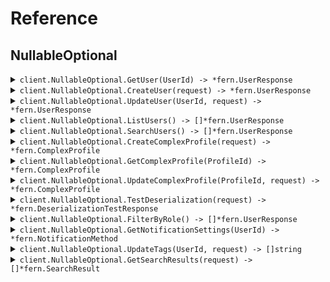 # Reference
## NullableOptional
<details><summary><code>client.NullableOptional.GetUser(UserId) -> *fern.UserResponse</code></summary>
<dl>
<dd>

#### 📝 Description

<dl>
<dd>

<dl>
<dd>

Get a user by ID
</dd>
</dl>
</dd>
</dl>

#### 🔌 Usage

<dl>
<dd>

<dl>
<dd>

```go
client.NullableOptional.GetUser(
        context.TODO(),
        "userId",
    )
}
```
</dd>
</dl>
</dd>
</dl>

#### ⚙️ Parameters

<dl>
<dd>

<dl>
<dd>

**userId:** `string` 
    
</dd>
</dl>
</dd>
</dl>


</dd>
</dl>
</details>

<details><summary><code>client.NullableOptional.CreateUser(request) -> *fern.UserResponse</code></summary>
<dl>
<dd>

#### 📝 Description

<dl>
<dd>

<dl>
<dd>

Create a new user
</dd>
</dl>
</dd>
</dl>

#### 🔌 Usage

<dl>
<dd>

<dl>
<dd>

```go
request := &fern.CreateUserRequest{
        Username: "username",
        Email: fern.String(
            "email",
        ),
        Phone: fern.String(
            "phone",
        ),
        Address: &fern.Address{
            Street: "street",
            City: fern.String(
                "city",
            ),
            State: fern.String(
                "state",
            ),
            ZipCode: "zipCode",
            Country: fern.String(
                "country",
            ),
            BuildingId: fern.String(
                "buildingId",
            ),
            TenantId: fern.String(
                "tenantId",
            ),
        },
    }
client.NullableOptional.CreateUser(
        context.TODO(),
        request,
    )
}
```
</dd>
</dl>
</dd>
</dl>

#### ⚙️ Parameters

<dl>
<dd>

<dl>
<dd>

**request:** `*fern.CreateUserRequest` 
    
</dd>
</dl>
</dd>
</dl>


</dd>
</dl>
</details>

<details><summary><code>client.NullableOptional.UpdateUser(UserId, request) -> *fern.UserResponse</code></summary>
<dl>
<dd>

#### 📝 Description

<dl>
<dd>

<dl>
<dd>

Update a user (partial update)
</dd>
</dl>
</dd>
</dl>

#### 🔌 Usage

<dl>
<dd>

<dl>
<dd>

```go
request := &fern.UpdateUserRequest{
        Username: fern.String(
            "username",
        ),
        Email: fern.String(
            "email",
        ),
        Phone: fern.String(
            "phone",
        ),
        Address: &fern.Address{
            Street: "street",
            City: fern.String(
                "city",
            ),
            State: fern.String(
                "state",
            ),
            ZipCode: "zipCode",
            Country: fern.String(
                "country",
            ),
            BuildingId: fern.String(
                "buildingId",
            ),
            TenantId: fern.String(
                "tenantId",
            ),
        },
    }
client.NullableOptional.UpdateUser(
        context.TODO(),
        "userId",
        request,
    )
}
```
</dd>
</dl>
</dd>
</dl>

#### ⚙️ Parameters

<dl>
<dd>

<dl>
<dd>

**userId:** `string` 
    
</dd>
</dl>

<dl>
<dd>

**request:** `*fern.UpdateUserRequest` 
    
</dd>
</dl>
</dd>
</dl>


</dd>
</dl>
</details>

<details><summary><code>client.NullableOptional.ListUsers() -> []*fern.UserResponse</code></summary>
<dl>
<dd>

#### 📝 Description

<dl>
<dd>

<dl>
<dd>

List all users
</dd>
</dl>
</dd>
</dl>

#### 🔌 Usage

<dl>
<dd>

<dl>
<dd>

```go
request := &fern.ListUsersRequest{
        Limit: fern.Int(
            1,
        ),
        Offset: fern.Int(
            1,
        ),
        IncludeDeleted: fern.Bool(
            true,
        ),
        SortBy: fern.String(
            "sortBy",
        ),
    }
client.NullableOptional.ListUsers(
        context.TODO(),
        request,
    )
}
```
</dd>
</dl>
</dd>
</dl>

#### ⚙️ Parameters

<dl>
<dd>

<dl>
<dd>

**limit:** `*int` 
    
</dd>
</dl>

<dl>
<dd>

**offset:** `*int` 
    
</dd>
</dl>

<dl>
<dd>

**includeDeleted:** `*bool` 
    
</dd>
</dl>

<dl>
<dd>

**sortBy:** `*string` 
    
</dd>
</dl>
</dd>
</dl>


</dd>
</dl>
</details>

<details><summary><code>client.NullableOptional.SearchUsers() -> []*fern.UserResponse</code></summary>
<dl>
<dd>

#### 📝 Description

<dl>
<dd>

<dl>
<dd>

Search users
</dd>
</dl>
</dd>
</dl>

#### 🔌 Usage

<dl>
<dd>

<dl>
<dd>

```go
request := &fern.SearchUsersRequest{
        Query: "query",
        Department: fern.String(
            "department",
        ),
        Role: fern.String(
            "role",
        ),
        IsActive: fern.Bool(
            true,
        ),
    }
client.NullableOptional.SearchUsers(
        context.TODO(),
        request,
    )
}
```
</dd>
</dl>
</dd>
</dl>

#### ⚙️ Parameters

<dl>
<dd>

<dl>
<dd>

**query:** `string` 
    
</dd>
</dl>

<dl>
<dd>

**department:** `*string` 
    
</dd>
</dl>

<dl>
<dd>

**role:** `*string` 
    
</dd>
</dl>

<dl>
<dd>

**isActive:** `*bool` 
    
</dd>
</dl>
</dd>
</dl>


</dd>
</dl>
</details>

<details><summary><code>client.NullableOptional.CreateComplexProfile(request) -> *fern.ComplexProfile</code></summary>
<dl>
<dd>

#### 📝 Description

<dl>
<dd>

<dl>
<dd>

Create a complex profile to test nullable enums and unions
</dd>
</dl>
</dd>
</dl>

#### 🔌 Usage

<dl>
<dd>

<dl>
<dd>

```go
request := &fern.ComplexProfile{
        Id: "id",
        NullableRole: fern.UserRoleAdmin.Ptr(),
        OptionalRole: fern.UserRoleAdmin.Ptr(),
        OptionalNullableRole: fern.UserRoleAdmin.Ptr(),
        NullableStatus: fern.UserStatusActive.Ptr(),
        OptionalStatus: fern.UserStatusActive.Ptr(),
        OptionalNullableStatus: fern.UserStatusActive.Ptr(),
        NullableNotification: &fern.NotificationMethod{
            Email: &fern.EmailNotification{
                EmailAddress: "emailAddress",
                Subject: "subject",
                HtmlContent: fern.String(
                    "htmlContent",
                ),
            },
        },
        OptionalNotification: &fern.NotificationMethod{
            Email: &fern.EmailNotification{
                EmailAddress: "emailAddress",
                Subject: "subject",
                HtmlContent: fern.String(
                    "htmlContent",
                ),
            },
        },
        OptionalNullableNotification: &fern.NotificationMethod{
            Email: &fern.EmailNotification{
                EmailAddress: "emailAddress",
                Subject: "subject",
                HtmlContent: fern.String(
                    "htmlContent",
                ),
            },
        },
        NullableSearchResult: &fern.SearchResult{
            User: &fern.UserResponse{
                Id: "id",
                Username: "username",
                Email: fern.String(
                    "email",
                ),
                Phone: fern.String(
                    "phone",
                ),
                CreatedAt: fern.MustParseDateTime(
                    "2024-01-15T09:30:00Z",
                ),
                UpdatedAt: fern.Time(
                    fern.MustParseDateTime(
                        "2024-01-15T09:30:00Z",
                    ),
                ),
                Address: &fern.Address{
                    Street: "street",
                    City: fern.String(
                        "city",
                    ),
                    State: fern.String(
                        "state",
                    ),
                    ZipCode: "zipCode",
                    Country: fern.String(
                        "country",
                    ),
                    BuildingId: fern.String(
                        "buildingId",
                    ),
                    TenantId: fern.String(
                        "tenantId",
                    ),
                },
            },
        },
        OptionalSearchResult: &fern.SearchResult{
            User: &fern.UserResponse{
                Id: "id",
                Username: "username",
                Email: fern.String(
                    "email",
                ),
                Phone: fern.String(
                    "phone",
                ),
                CreatedAt: fern.MustParseDateTime(
                    "2024-01-15T09:30:00Z",
                ),
                UpdatedAt: fern.Time(
                    fern.MustParseDateTime(
                        "2024-01-15T09:30:00Z",
                    ),
                ),
                Address: &fern.Address{
                    Street: "street",
                    City: fern.String(
                        "city",
                    ),
                    State: fern.String(
                        "state",
                    ),
                    ZipCode: "zipCode",
                    Country: fern.String(
                        "country",
                    ),
                    BuildingId: fern.String(
                        "buildingId",
                    ),
                    TenantId: fern.String(
                        "tenantId",
                    ),
                },
            },
        },
        NullableArray: []string{
            "nullableArray",
            "nullableArray",
        },
        OptionalArray: []string{
            "optionalArray",
            "optionalArray",
        },
        OptionalNullableArray: []string{
            "optionalNullableArray",
            "optionalNullableArray",
        },
        NullableListOfNullables: []*string{
            fern.String(
                "nullableListOfNullables",
            ),
            fern.String(
                "nullableListOfNullables",
            ),
        },
        NullableMapOfNullables: map[string]*fern.Address{
            "nullableMapOfNullables": &fern.Address{
                Street: "street",
                City: fern.String(
                    "city",
                ),
                State: fern.String(
                    "state",
                ),
                ZipCode: "zipCode",
                Country: fern.String(
                    "country",
                ),
                BuildingId: fern.String(
                    "buildingId",
                ),
                TenantId: fern.String(
                    "tenantId",
                ),
            },
        },
        NullableListOfUnions: []*fern.NotificationMethod{
            &fern.NotificationMethod{
                Email: &fern.EmailNotification{
                    EmailAddress: "emailAddress",
                    Subject: "subject",
                    HtmlContent: fern.String(
                        "htmlContent",
                    ),
                },
            },
            &fern.NotificationMethod{
                Email: &fern.EmailNotification{
                    EmailAddress: "emailAddress",
                    Subject: "subject",
                    HtmlContent: fern.String(
                        "htmlContent",
                    ),
                },
            },
        },
        OptionalMapOfEnums: map[string]fern.UserRole{
            "optionalMapOfEnums": fern.UserRoleAdmin,
        },
    }
client.NullableOptional.CreateComplexProfile(
        context.TODO(),
        request,
    )
}
```
</dd>
</dl>
</dd>
</dl>

#### ⚙️ Parameters

<dl>
<dd>

<dl>
<dd>

**request:** `*fern.ComplexProfile` 
    
</dd>
</dl>
</dd>
</dl>


</dd>
</dl>
</details>

<details><summary><code>client.NullableOptional.GetComplexProfile(ProfileId) -> *fern.ComplexProfile</code></summary>
<dl>
<dd>

#### 📝 Description

<dl>
<dd>

<dl>
<dd>

Get a complex profile by ID
</dd>
</dl>
</dd>
</dl>

#### 🔌 Usage

<dl>
<dd>

<dl>
<dd>

```go
client.NullableOptional.GetComplexProfile(
        context.TODO(),
        "profileId",
    )
}
```
</dd>
</dl>
</dd>
</dl>

#### ⚙️ Parameters

<dl>
<dd>

<dl>
<dd>

**profileId:** `string` 
    
</dd>
</dl>
</dd>
</dl>


</dd>
</dl>
</details>

<details><summary><code>client.NullableOptional.UpdateComplexProfile(ProfileId, request) -> *fern.ComplexProfile</code></summary>
<dl>
<dd>

#### 📝 Description

<dl>
<dd>

<dl>
<dd>

Update complex profile to test nullable field updates
</dd>
</dl>
</dd>
</dl>

#### 🔌 Usage

<dl>
<dd>

<dl>
<dd>

```go
request := &fern.UpdateComplexProfileRequest{
        NullableRole: fern.UserRoleAdmin.Ptr(),
        NullableStatus: fern.UserStatusActive.Ptr(),
        NullableNotification: &fern.NotificationMethod{
            Email: &fern.EmailNotification{
                EmailAddress: "emailAddress",
                Subject: "subject",
                HtmlContent: fern.String(
                    "htmlContent",
                ),
            },
        },
        NullableSearchResult: &fern.SearchResult{
            User: &fern.UserResponse{
                Id: "id",
                Username: "username",
                Email: fern.String(
                    "email",
                ),
                Phone: fern.String(
                    "phone",
                ),
                CreatedAt: fern.MustParseDateTime(
                    "2024-01-15T09:30:00Z",
                ),
                UpdatedAt: fern.Time(
                    fern.MustParseDateTime(
                        "2024-01-15T09:30:00Z",
                    ),
                ),
                Address: &fern.Address{
                    Street: "street",
                    City: fern.String(
                        "city",
                    ),
                    State: fern.String(
                        "state",
                    ),
                    ZipCode: "zipCode",
                    Country: fern.String(
                        "country",
                    ),
                    BuildingId: fern.String(
                        "buildingId",
                    ),
                    TenantId: fern.String(
                        "tenantId",
                    ),
                },
            },
        },
        NullableArray: []string{
            "nullableArray",
            "nullableArray",
        },
    }
client.NullableOptional.UpdateComplexProfile(
        context.TODO(),
        "profileId",
        request,
    )
}
```
</dd>
</dl>
</dd>
</dl>

#### ⚙️ Parameters

<dl>
<dd>

<dl>
<dd>

**profileId:** `string` 
    
</dd>
</dl>

<dl>
<dd>

**nullableRole:** `*fern.UserRole` 
    
</dd>
</dl>

<dl>
<dd>

**nullableStatus:** `*fern.UserStatus` 
    
</dd>
</dl>

<dl>
<dd>

**nullableNotification:** `*fern.NotificationMethod` 
    
</dd>
</dl>

<dl>
<dd>

**nullableSearchResult:** `*fern.SearchResult` 
    
</dd>
</dl>

<dl>
<dd>

**nullableArray:** `[]string` 
    
</dd>
</dl>
</dd>
</dl>


</dd>
</dl>
</details>

<details><summary><code>client.NullableOptional.TestDeserialization(request) -> *fern.DeserializationTestResponse</code></summary>
<dl>
<dd>

#### 📝 Description

<dl>
<dd>

<dl>
<dd>

Test endpoint for validating null deserialization
</dd>
</dl>
</dd>
</dl>

#### 🔌 Usage

<dl>
<dd>

<dl>
<dd>

```go
request := &fern.DeserializationTestRequest{
        RequiredString: "requiredString",
        NullableString: fern.String(
            "nullableString",
        ),
        OptionalString: fern.String(
            "optionalString",
        ),
        OptionalNullableString: fern.String(
            "optionalNullableString",
        ),
        NullableEnum: fern.UserRoleAdmin.Ptr(),
        OptionalEnum: fern.UserStatusActive.Ptr(),
        NullableUnion: &fern.NotificationMethod{
            Email: &fern.EmailNotification{
                EmailAddress: "emailAddress",
                Subject: "subject",
                HtmlContent: fern.String(
                    "htmlContent",
                ),
            },
        },
        OptionalUnion: &fern.SearchResult{
            User: &fern.UserResponse{
                Id: "id",
                Username: "username",
                Email: fern.String(
                    "email",
                ),
                Phone: fern.String(
                    "phone",
                ),
                CreatedAt: fern.MustParseDateTime(
                    "2024-01-15T09:30:00Z",
                ),
                UpdatedAt: fern.Time(
                    fern.MustParseDateTime(
                        "2024-01-15T09:30:00Z",
                    ),
                ),
                Address: &fern.Address{
                    Street: "street",
                    City: fern.String(
                        "city",
                    ),
                    State: fern.String(
                        "state",
                    ),
                    ZipCode: "zipCode",
                    Country: fern.String(
                        "country",
                    ),
                    BuildingId: fern.String(
                        "buildingId",
                    ),
                    TenantId: fern.String(
                        "tenantId",
                    ),
                },
            },
        },
        NullableList: []string{
            "nullableList",
            "nullableList",
        },
        NullableMap: map[string]int{
            "nullableMap": 1,
        },
        NullableObject: &fern.Address{
            Street: "street",
            City: fern.String(
                "city",
            ),
            State: fern.String(
                "state",
            ),
            ZipCode: "zipCode",
            Country: fern.String(
                "country",
            ),
            BuildingId: fern.String(
                "buildingId",
            ),
            TenantId: fern.String(
                "tenantId",
            ),
        },
        OptionalObject: &fern.Organization{
            Id: "id",
            Name: "name",
            Domain: fern.String(
                "domain",
            ),
            EmployeeCount: fern.Int(
                1,
            ),
        },
    }
client.NullableOptional.TestDeserialization(
        context.TODO(),
        request,
    )
}
```
</dd>
</dl>
</dd>
</dl>

#### ⚙️ Parameters

<dl>
<dd>

<dl>
<dd>

**request:** `*fern.DeserializationTestRequest` 
    
</dd>
</dl>
</dd>
</dl>


</dd>
</dl>
</details>

<details><summary><code>client.NullableOptional.FilterByRole() -> []*fern.UserResponse</code></summary>
<dl>
<dd>

#### 📝 Description

<dl>
<dd>

<dl>
<dd>

Filter users by role with nullable enum
</dd>
</dl>
</dd>
</dl>

#### 🔌 Usage

<dl>
<dd>

<dl>
<dd>

```go
request := &fern.FilterByRoleRequest{
        Role: fern.UserRoleAdmin.Ptr(),
        Status: fern.UserStatusActive.Ptr(),
        SecondaryRole: fern.UserRoleAdmin.Ptr(),
    }
client.NullableOptional.FilterByRole(
        context.TODO(),
        request,
    )
}
```
</dd>
</dl>
</dd>
</dl>

#### ⚙️ Parameters

<dl>
<dd>

<dl>
<dd>

**role:** `*fern.UserRole` 
    
</dd>
</dl>

<dl>
<dd>

**status:** `*fern.UserStatus` 
    
</dd>
</dl>

<dl>
<dd>

**secondaryRole:** `*fern.UserRole` 
    
</dd>
</dl>
</dd>
</dl>


</dd>
</dl>
</details>

<details><summary><code>client.NullableOptional.GetNotificationSettings(UserId) -> *fern.NotificationMethod</code></summary>
<dl>
<dd>

#### 📝 Description

<dl>
<dd>

<dl>
<dd>

Get notification settings which may be null
</dd>
</dl>
</dd>
</dl>

#### 🔌 Usage

<dl>
<dd>

<dl>
<dd>

```go
client.NullableOptional.GetNotificationSettings(
        context.TODO(),
        "userId",
    )
}
```
</dd>
</dl>
</dd>
</dl>

#### ⚙️ Parameters

<dl>
<dd>

<dl>
<dd>

**userId:** `string` 
    
</dd>
</dl>
</dd>
</dl>


</dd>
</dl>
</details>

<details><summary><code>client.NullableOptional.UpdateTags(UserId, request) -> []string</code></summary>
<dl>
<dd>

#### 📝 Description

<dl>
<dd>

<dl>
<dd>

Update tags to test array handling
</dd>
</dl>
</dd>
</dl>

#### 🔌 Usage

<dl>
<dd>

<dl>
<dd>

```go
request := &fern.UpdateTagsRequest{
        Tags: []string{
            "tags",
            "tags",
        },
        Categories: []string{
            "categories",
            "categories",
        },
        Labels: []string{
            "labels",
            "labels",
        },
    }
client.NullableOptional.UpdateTags(
        context.TODO(),
        "userId",
        request,
    )
}
```
</dd>
</dl>
</dd>
</dl>

#### ⚙️ Parameters

<dl>
<dd>

<dl>
<dd>

**userId:** `string` 
    
</dd>
</dl>

<dl>
<dd>

**tags:** `[]string` 
    
</dd>
</dl>

<dl>
<dd>

**categories:** `[]string` 
    
</dd>
</dl>

<dl>
<dd>

**labels:** `[]string` 
    
</dd>
</dl>
</dd>
</dl>


</dd>
</dl>
</details>

<details><summary><code>client.NullableOptional.GetSearchResults(request) -> []*fern.SearchResult</code></summary>
<dl>
<dd>

#### 📝 Description

<dl>
<dd>

<dl>
<dd>

Get search results with nullable unions
</dd>
</dl>
</dd>
</dl>

#### 🔌 Usage

<dl>
<dd>

<dl>
<dd>

```go
request := &fern.SearchRequest{
        Query: "query",
        Filters: map[string]*string{
            "filters": fern.String(
                "filters",
            ),
        },
        IncludeTypes: []string{
            "includeTypes",
            "includeTypes",
        },
    }
client.NullableOptional.GetSearchResults(
        context.TODO(),
        request,
    )
}
```
</dd>
</dl>
</dd>
</dl>

#### ⚙️ Parameters

<dl>
<dd>

<dl>
<dd>

**query:** `string` 
    
</dd>
</dl>

<dl>
<dd>

**filters:** `map[string]*string` 
    
</dd>
</dl>

<dl>
<dd>

**includeTypes:** `[]string` 
    
</dd>
</dl>
</dd>
</dl>


</dd>
</dl>
</details>
